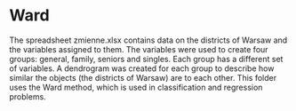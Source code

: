 # Ward
The spreadsheet zmienne.xlsx contains data on the districts of Warsaw and the variables assigned to them. The variables were used to create four groups: general, family, seniors and singles. Each group has a different set of variables. A dendrogram was created for each group to describe how similar the objects (the districts of Warsaw) are to each other. This folder uses the Ward method, which is used in classification and regression problems.
